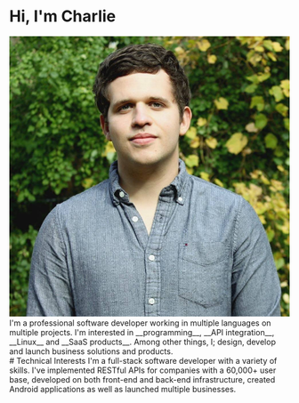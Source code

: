 # Hi, I'm Charlie
<img class="profile-picture hoverZoomLink" src="img/me.jpg">
I'm a professional software developer working in multiple languages on multiple projects. I'm interested in __programming__, __API integration__, __Linux__ and __SaaS products__. Among other things, I; design, develop and launch business solutions and products.


<br>
# Technical Interests
I'm a full-stack software developer with a variety of skills. I've implemented RESTful APIs for companies with a 60,000+ user base, developed on both front-end and back-end infrastructure, created Android applications as well as launched multiple businesses.
